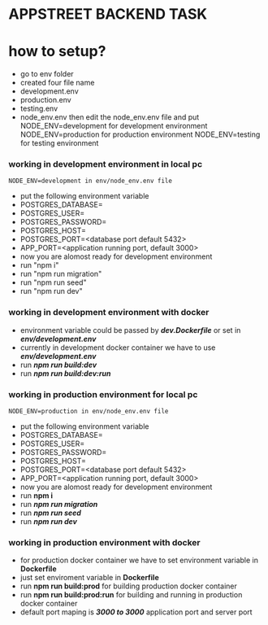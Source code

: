 # APPSTREET BACKEND TASK

# how to setup?
  - go to env folder 
  - created four file name 
  - development.env
  - production.env
  - testing.env
  - node_env.env
    then edit the node_env.env file and put 
    NODE_ENV=development for development environment
    NODE_ENV=production for production environment 
    NODE_ENV=testing  for testing environment 

### working in development environment  in local pc
    NODE_ENV=development in env/node_env.env file 
 - put the following environment variable 
 - POSTGRES_DATABASE=<database name>
 - POSTGRES_USER=<database user>
 - POSTGRES_PASSWORD=<database password>
 - POSTGRES_HOST=<databse host>
 - POSTGRES_PORT=<database port default 5432> 
 - APP_PORT=<application running port, default 3000>
 - now you are alomost ready for development environment 
 - run "npm i" 
 - run "npm run migration"
 - run "npm run seed"
 - run "npm run dev"

### working in development environment with docker 
- environment variable could be passed by ***dev.Dockerfile*** or set in ***env/development.env***  
- currently in development docker container we have to use  ***env/development.env***
- run ***npm run build:dev***
- run ***npm run build:dev:run***

 
### working in production environment for local pc  
    NODE_ENV=production in env/node_env.env file
 - put the following environment variable 
 - POSTGRES_DATABASE=<database name>
 - POSTGRES_USER=<database user>
 - POSTGRES_PASSWORD=<database password>
 - POSTGRES_HOST=<databse host>
 - POSTGRES_PORT=<database port default 5432> 
 - APP_PORT=<application running port, default 3000>
 - now you are alomost ready for development environment 
 - run **npm i** 
 - run ***npm run migration***
 - run ***npm run seed***
 - run ***npm run dev***
 
### working in production environment with docker
 - for production docker container we have to set environment variable in **Dockerfile** 
 - just set enviroment variable  in **Dockerfile** 
 - run **npm run build:prod** for building production docker container   
 - run **npm run build:prod:run** for building and running in production docker container  
 - default port maping is ***3000 to 3000*** application port and server port 
 